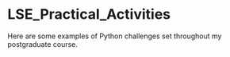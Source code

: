 # LSE_Practical_Activities

Here are some examples of Python challenges set throughout my postgraduate course.
